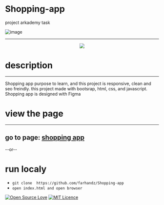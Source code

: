 # Shopping-app
project arkademy task

![image](https://user-images.githubusercontent.com/63778922/91276664-0acfc080-e7ac-11ea-94ae-4e2f773b9184.png)
___


<p align="center">
<img src="https://api.netlify.com/api/v1/badges/cae19451-9305-4e54-b5dd-bb7b9fcdc8b2/deploy-status" />
</p>


# description
___
Shopping app  purpose to learn, and this project is responsive, clean and seo freindly. this project made with bootsrap, html, css, and javascript.
Shopping app is designed with Figma


# view the page
___
## go to page: [shopping app](https://quirky-jepsen-62face.netlify.app/)

--or--

# run localy
- `git clone  https://github.com/farhandz/Shopping-app`
- `open index.html and open browser`

[![Open Source Love](https://badges.frapsoft.com/os/v2/open-source.svg?v=103)](https://github.com/ellerbrock/open-source-badges/)
[![MIT Licence](https://badges.frapsoft.com/os/mit/mit-125x28.png?v=103)](https://opensource.org/licenses/mit-license.php)
